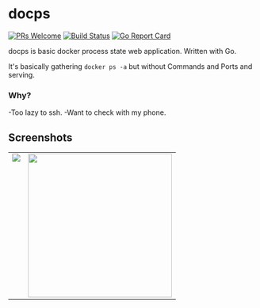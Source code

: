 # docps
[![PRs Welcome](https://img.shields.io/badge/PRs-welcome-brightgreen.svg?style=flat-square)](http://makeapullrequest.com) [![Build Status](https://travis-ci.org/salihciftci/docps.svg?branch=master)](https://travis-ci.org/salihciftci/docps) [![Go Report Card](https://goreportcard.com/badge/github.com/salihciftci/docps)](https://goreportcard.com/report/github.com/salihciftci/docps)

docps is basic docker process state web application. Written with Go.

It's basically gathering `docker ps -a` but without Commands and Ports and serving.

### Why?
-Too lazy to ssh.
-Want to check with my phone.

## Screenshots

<table>
<tr>
<td valign="top">
<img src="https://raw.githubusercontent.com/salihciftci/docps/master/screenshots/web.png">
</td>
<td valign="top">
<img src="https://raw.githubusercontent.com/salihciftci/docps/master/screenshots/mobil.png" height="290">
</td>
</tr>
</table>
